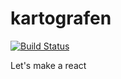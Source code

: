 # kartografen

[![Build Status](https://travis-ci.org/cskeppstedt/kartografen.svg?branch=master)](https://travis-ci.org/cskeppstedt/kartografen)

Let's make a react
